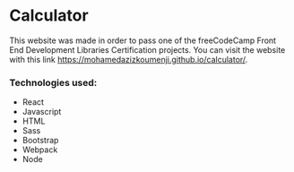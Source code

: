 # Calculator
This website was made in order to pass one of the freeCodeCamp Front End Development Libraries Certification projects. You can visit the website with this link https://mohamedazizkoumenji.github.io/calculator/.
### Technologies used:
- React
- Javascript
- HTML
- Sass
- Bootstrap
- Webpack
- Node
